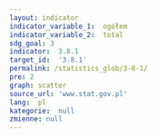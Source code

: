 ```yaml
---
layout: indicator
indicator_variable_1:  ogółem
indicator_variable_2:  total
sdg_goal: 3
indicator:  3.8.1
target_id:  '3.8.1'
permalink: /statistics_glob/3-8-1/
pre: 2
graph: scatter
source_url: 'www.stat.gov.pl'
lang:  pl
kategorie:  null
zmienne: null
---
```

